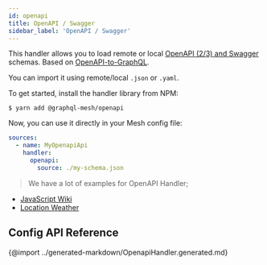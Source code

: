 ```yaml
---
id: openapi
title: OpenAPI / Swagger
sidebar_label: 'OpenAPI / Swagger'
---
```


This handler allows you to load remote or local [OpenAPI (2/3) and Swagger](https://swagger.io/) schemas. Based on [OpenAPI-to-GraphQL](https://developer.ibm.com/open/projects/openapi-to-graphql/).

You can import it using remote/local `.json` or `.yaml`.

To get started, install the handler library from NPM:

```
$ yarn add @graphql-mesh/openapi
```

Now, you can use it directly in your Mesh config file:

```yml
sources:
  - name: MyOpenapiApi
    handler:
      openapi:
        source: ./my-schema.json
```

> We have a lot of examples for OpenAPI Handler;
- [JavaScript Wiki](https://codesandbox.io/s/github/Urigo/graphql-mesh/tree/master/examples/javascript-wiki)
- [Location Weather](https://codesandbox.io/s/github/Urigo/graphql-mesh/tree/master/examples/location-weather)

## Config API Reference

{@import ../generated-markdown/OpenapiHandler.generated.md}
